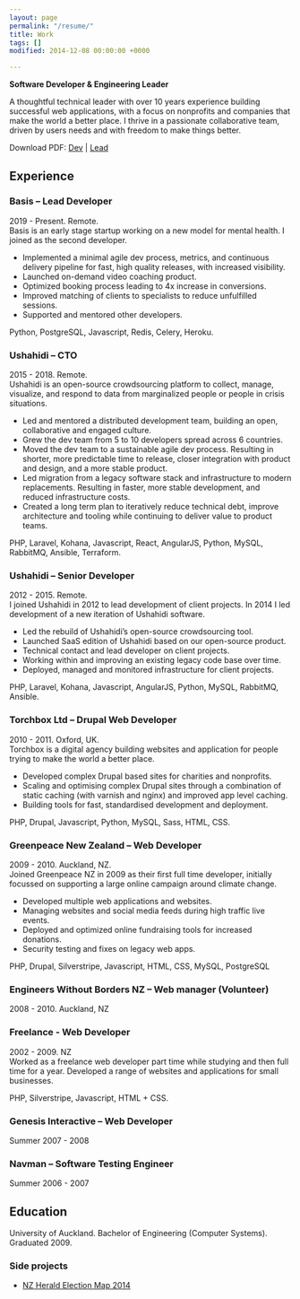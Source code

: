 ```yaml
---
layout: page
permalink: "/resume/"
title: Work
tags: []
modified: 2014-12-08 00:00:00 +0000

---
```

**Software Developer & Engineering Leader**

A thoughtful technical leader with over 10 years experience building successful web applications, with a focus on nonprofits and companies that make the world a better place. I thrive in a passionate collaborative team, driven by users needs and with freedom to make things better.

Download PDF: [Dev](/resume/CV%20Robbie%20Mackay%202019%20-%20Dev.pdf) \| [Lead](/resume/CV%20Robbie%20Mackay%202019%20-%20Lead.pdf)

## Experience

### Basis – Lead Developer

2019 - Present. Remote.  
Basis is an early stage startup working on a new model for mental health. I joined as the second developer.

* Implemented a minimal agile dev process, metrics, and continuous delivery pipeline for fast, high quality releases, with increased visibility.
* Launched on-demand video coaching product.
* Optimized booking process leading to 4x increase in conversions.
* Improved matching of clients to specialists to reduce unfulfilled sessions.
* Supported and mentored other developers.

Python, PostgreSQL, Javascript, Redis, Celery, Heroku.

### Ushahidi – CTO

2015 - 2018. Remote.  
Ushahidi is an open-source crowdsourcing platform to collect, manage, visualize, and respond to data from marginalized people or people in crisis situations.

* Led and mentored a distributed development team, building an open, collaborative and engaged culture.
* Grew the dev team from 5 to 10 developers spread across 6 countries.
* Moved the dev team to a sustainable agile dev process. Resulting in shorter, more predictable time to release, closer integration with product and design, and a more stable product.
* Led migration from a legacy software stack and infrastructure to modern replacements. Resulting in faster, more stable development, and reduced infrastructure costs.
* Created a long term plan to iteratively reduce technical debt, improve architecture and tooling while continuing to deliver value to product teams.

PHP, Laravel, Kohana, Javascript, React, AngularJS, Python, MySQL, RabbitMQ, Ansible, Terraform.

### Ushahidi – Senior Developer

2012 - 2015. Remote.  
I joined Ushahidi in 2012 to lead development of client projects. In 2014 I led development of a new iteration of Ushahidi software.

* Led the rebuild of Ushahidi’s open-source crowdsourcing tool.
* Launched SaaS edition of Ushahidi based on our open-source product.
* Technical contact and lead developer on client projects.
* Working within and improving an existing legacy code base over time.
* Deployed, managed and monitored infrastructure for client projects.

PHP, Laravel, Kohana, Javascript, AngularJS, Python, MySQL, RabbitMQ, Ansible.

### Torchbox Ltd – Drupal Web Developer

2010 - 2011. Oxford, UK.  
Torchbox is a digital agency building websites and application for people trying to make the world a better place.

* Developed complex Drupal based sites for charities and nonprofits.
* Scaling and optimising complex Drupal sites through a combination of static caching (with varnish and nginx) and improved app level caching.
* Building tools for fast, standardised development and deployment.

PHP, Drupal, Javascript, Python, MySQL, Sass, HTML, CSS.

### Greenpeace New Zealand – Web Developer

2009 - 2010. Auckland, NZ.  
Joined Greenpeace NZ in 2009 as their first full time developer, initially focussed on supporting a large online campaign around climate change.

* Developed multiple web applications and websites.
* Managing websites and social media feeds during high traffic live events.
* Deployed and optimized online fundraising tools for increased donations.
* Security testing and fixes on legacy web apps.

PHP, Drupal, Silverstripe, Javascript, HTML, CSS, MySQL, PostgreSQL

### Engineers Without Borders NZ – Web manager (Volunteer)

2008 - 2010. Auckland, NZ

### Freelance - Web Developer

2002 - 2009. NZ  
Worked as a freelance web developer part time while studying and then full time for a year. Developed a range of websites and applications for small businesses.

PHP, Silverstripe, Javascript, HTML + CSS.

### Genesis Interactive – Web Developer

Summer 2007 - 2008

### Navman – Software Testing Engineer

Summer 2006 - 2007

## Education

University of Auckland. Bachelor of Engineering (Computer Systems). Graduated 2009.

### Side projects

* [NZ Herald Election Map 2014](http://data.nzherald.co.nz)